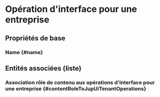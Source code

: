 # Opération d'interface pour une entreprise



## Propriétés de base

### Name {#name}
        




## Entités associées (liste)

### Association rôle de contenu aux opérations d'interface pour une entreprise {#contentRoleToJupUiTenantOperations}
        




<!--- THIS FILE IS GENERATED PLEASE DO NOT EDIT IT DIRECTLY --->
